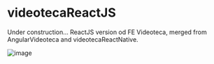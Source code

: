 # videotecaReactJS

Under construction...
ReactJS version od FE Videoteca, merged from AngularVideoteca and videotecaReactNative.

![image](https://github.com/damko81/videotecaReactJS/assets/162964541/21e9c98b-90e4-467f-bd82-bdfce0f9609c)


